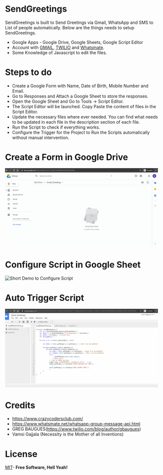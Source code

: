 # SendGreetings
SendGreetings is built to Send Greetings via Gmail, WhatsApp and SMS to List of people automatically. Below are the things needs to setup SendGreetings.

  - Google Apps - Google Drive, Google Sheets, Google Script Editor
  - Account with [GMAIL](https://mail.google.com/), [TWILIO](https://www.twilio.com/try-twilio) and [Whatsmate](https://www.whatsmate.net/whatsapp-gateway-api.html).
  - Some Knowledge of Javascript to edit the files.

# Steps to do
  - Create a Google Form with Name, Date of Birth, Mobile Number and Email.
  - Go to Responses and Attach a Google Sheet to store the responses.
  - Open the Google Sheet and Go to Tools -> Script Editor.
  - The Script Editor will be launched. Copy Paste the content of files in the Script Editor.
  - Update the necessary files where ever needed. You can find what needs to be updated in each file in the description section of each file.
  - Run the Script to check if everything works.
  - Configure the Trigger for the Project to Run the Scripts automatically without manual intervention.
  
# Create a Form in Google Drive
![Short Demo to Create Form](doc/GoogleDrive_CreateForm.gif?raw=true)

# Configure Script in Google Sheet
![Short Demo to Configure Script](doc/GoogleDrive_ConfigureScript.gif?raw=true)

# Auto Trigger Script
![Short Demo to Auto Trigger Script](doc/GoogleDrive_AutoTriggerMail.gif?raw=true)

# Credits
  - https://www.crazycodersclub.com/
  - https://www.whatsmate.net/whatsapp-group-message-api.html
  - GREG BAUGUES(https://www.twilio.com/blog/author/gbaugues)
  - Vamsi Gajjala (Necessity is the Mother of all Inventions)
    
# License
[MIT](https://choosealicense.com/licenses/mit/)- **Free Software, Hell Yeah!**
